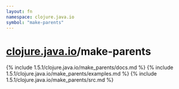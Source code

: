 ```yaml
---
layout: fn
namespace: clojure.java.io
symbol: "make-parents"
---
```


# [clojure.java.io](../)/make-parents

{% include 1.5.1/clojure.java.io/make_parents/docs.md %}
{% include 1.5.1/clojure.java.io/make_parents/examples.md %}
{% include 1.5.1/clojure.java.io/make_parents/src.md %}

